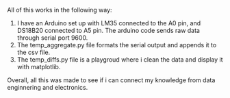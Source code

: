 All of this works in the following way:

1. I have an Arduino set up with LM35 connected to the A0 pin, and DS18B20 connected to A5 pin. The arduino code sends raw data through serial port 9600.
2. The temp_aggregate.py file formats the serial output and appends it to the csv file.
3. The temp_diffs.py file is a playgroud where i clean the data and display it with matplotlib.

Overall, all this was made to see if i can connect my knowledge from data enginnering and electronics.
